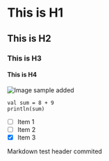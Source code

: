 # This is H1
## This is H2
### This is H3
#### This is H4

![Image sample added](https://octodex.github.com/images/yaktocat.png)

```
val sum = 8 + 9
println(sum)
```

- [ ] Item 1
- [ ] Item 2
- [X] Item 3

Markdown test header commited
